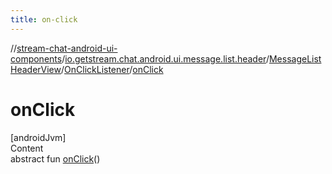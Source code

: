 ```yaml
---
title: on-click
---
```

//[stream-chat-android-ui-components](../../../../index.md)/[io.getstream.chat.android.ui.message.list.header](../../index.md)/[MessageListHeaderView](../index.md)/[OnClickListener](index.md)/[onClick](onClick.md)



# onClick  
[androidJvm]  
Content  
abstract fun [onClick](onClick.md)()  



